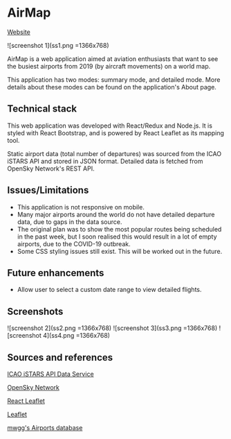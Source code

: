 # AirMap
[Website](https://airmapp.herokuapp.com)

![screenshot 1](ss1.png =1366x768)

AirMap is a web application aimed at aviation enthusiasts that want to see the busiest airports from 2019 (by aircraft movements) on a world map.

This application has two modes: summary mode, and detailed mode. More details about these modes can be found on the application's About page.
## Technical stack

This web application was developed with React/Redux and Node.js. It is styled with React Bootstrap, and is powered by React Leaflet as its mapping tool.

Static airport data (total number of departures) was sourced from the ICAO iSTARS API and stored in JSON format. Detailed data is fetched from OpenSky Network's REST API.

## Issues/Limitations
- This application is not responsive on mobile.
- Many major airports around the world do not have detailed departure data, due to gaps in the data source.
- The original plan was to show the most popular routes being scheduled in the past week, but I soon realised this would result in a lot of empty airports, due to the COVID-19 outbreak.
- Some CSS styling issues still exist. This will be worked out in the future.

## Future enhancements
- Allow user to select a custom date range to view detailed flights.

## Screenshots
![screenshot 2](ss2.png =1366x768)
![screenshot 3](ss3.png =1366x768)
![screenshot 4](ss4.png =1366x768)

## Sources and references
[ ICAO iSTARS API Data Service](https://www.icao.int/safety/iStars/Pages/API-Data-Service.aspx)

[OpenSky Network](https://opensky-network.org/)

[React Leaflet](https://react-leaflet.js.org/)

[Leaflet](https://leafletjs.com/)

[mwgg's Airports database](https://github.com/mwgg/Airports)
